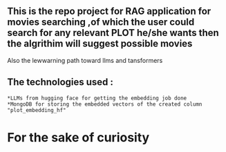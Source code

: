 ## This is the repo  project for RAG application for movies searching ,of which the user could search for any relevant PLOT he/she wants then the algrithim will suggest possible movies
   Also the lewwarning path toward llms and tansformers

## The technologies used :
    *LLMs from hugging face for getting the embedding job done 
    *MongoDB for storing the embedded vectors of the created column "plot_embedding_hf"

# For the sake of curiosity
